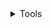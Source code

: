 
<details>
<summary>Tools </summary>
<ul><ul>
  <li>    Git </li>
  <li>    Docker </li>
  <li>    VSCode </li>
  <li>    Jupyter </li>
  <li>    PyCharm </li>
  <li>    Eclipse </li>
  <li>    Anaconda </li>
</ul></ul>
</details>


